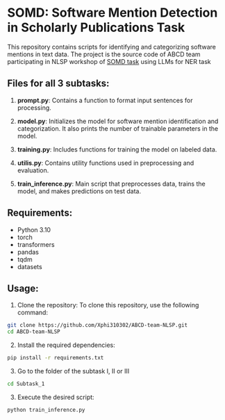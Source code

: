 # SOMD: Software Mention Detection in Scholarly Publications Task

This repository contains scripts for identifying and categorizing software mentions in text data. The project is the source code of ABCD team participating in NLSP workshop of [SOMD task](https://nfdi4ds.github.io/nslp2024/docs/somd_shared_task.html) using LLMs for NER task

## Files for all 3 subtasks:

1. **prompt.py**: Contains a function to format input sentences for processing.

2. **model.py**: Initializes the model for software mention identification and categorization. It also prints the number of trainable parameters in the model.

3. **training.py**: Includes functions for training the model on labeled data.

4. **utilis.py**: Contains utility functions used in preprocessing and evaluation.

5. **train_inference.py**: Main script that preprocesses data, trains the model, and makes predictions on test data.

## Requirements:

- Python 3.10
- torch
- transformers
- pandas
- tqdm
- datasets


## Usage:

1. Clone the repository:
To clone this repository, use the following command:

```bash
git clone https://github.com/Xphi310302/ABCD-team-NLSP.git
cd ABCD-team-NLSP
```

2. Install the required dependencies:
```bash
pip install -r requirements.txt
```
3. Go to the folder of the subtask I, II or III
```bash
cd Subtask_1
```
3. Execute the desired script:
```bash
python train_inference.py
```


